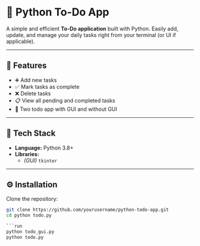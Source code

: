 # 📝 Python To-Do App

A simple and efficient **To-Do application** built with Python.
Easily add, update, and manage your daily tasks right from your terminal (or UI if applicable).

---

## 🚀 Features

- ➕ Add new tasks
- ✅ Mark tasks as complete
- ❌ Delete tasks
- 📋 View all pending and completed tasks
- 💾 Two todo app with GUI and without GUI

---

## 🧰 Tech Stack

- **Language:** Python 3.8+
- **Libraries:**
  - *(GUI)* `tkinter`

---

## ⚙️ Installation

Clone the repository:

```bash
git clone https://github.com/yourusername/python-todo-app.git
cd python todo.py

```run
python todo_gui.py
python todo.py

